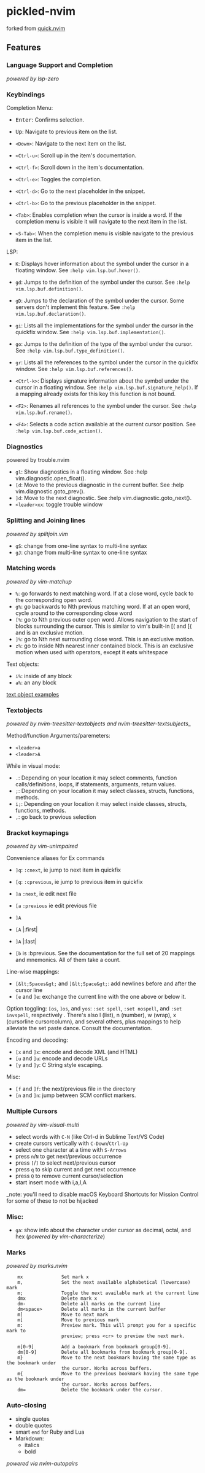 # pickled-nvim

forked from [quick.nvim](https://github.com/albingroen/quick.nvim)

## Features

### Language Support and Completion

_powered by lsp-zero_

### Keybindings

Completion Menu:

* <kbd>Enter</kbd>: Confirms selection.

* <kbd>Up</kbd>: Navigate to previous item on the list.

* `<Down>`: Navigate to the next item on the list.

* `<Ctrl-u>`: Scroll up in the item's documentation.

* `<Ctrl-f>`: Scroll down in the item's documentation.

* `<Ctrl-e>`: Toggles the completion.

* `<Ctrl-d>`: Go to the next placeholder in the snippet.

* `<Ctrl-b>`: Go to the previous placeholder in the snippet.

* `<Tab>`: Enables completion when the cursor is inside a word. If the completion menu is visible it will navigate to the next item in the list.

* `<S-Tab>`: When the completion menu is visible navigate to the previous item in the list.


LSP:

* `K`: Displays hover information about the symbol under the cursor in a floating window. See `:help vim.lsp.buf.hover()`.

* `gd`: Jumps to the definition of the symbol under the cursor. See `:help vim.lsp.buf.definition()`.

* `gD`: Jumps to the declaration of the symbol under the cursor. Some servers don't implement this feature. See `:help vim.lsp.buf.declaration()`.

* `gi`: Lists all the implementations for the symbol under the cursor in the quickfix window. See `:help vim.lsp.buf.implementation()`.

* `go`: Jumps to the definition of the type of the symbol under the cursor. See `:help vim.lsp.buf.type_definition()`.

* `gr`: Lists all the references to the symbol under the cursor in the quickfix window. See `:help vim.lsp.buf.references()`.

* `<Ctrl-k>`: Displays signature information about the symbol under the cursor in a floating window. See `:help vim.lsp.buf.signature_help()`. If a mapping already exists for this key this function is not bound.

* `<F2>`: Renames all references to the symbol under the cursor. See `:help vim.lsp.buf.rename()`.

* `<F4>`: Selects a code action available at the current cursor position. See `:help vim.lsp.buf.code_action()`.

### Diagnostics

powered by trouble.nvim

- `gl`: Show diagnostics in a floating window. See :help vim.diagnostic.open_float().
- `[d`: Move to the previous diagnostic in the current buffer. See :help vim.diagnostic.goto_prev().
- `]d`: Move to the next diagnostic. See :help vim.diagnostic.goto_next().
- `<leader>xx`: toggle trouble window


### Splitting and Joining lines

_powered by splitjoin.vim_ 

- `gS`: change from one-line syntax to multi-line syntax
- `gJ`: change from multi-line syntax to one-line syntax

### Matching words

_powered by vim-matchup_

- `%`:  go forwards to next matching word. If at a close word, cycle back to the corresponding open word.
- `g%`: go backwards to Nth previous matching word. If at an open word, cycle around to the corresponding close word
- `[%`: go to Nth previous outer open word. Allows navigation to the start of blocks surrounding the cursor. This is similar to vim's built-in [( and [{ and is an exclusive motion.
- `]%`: go to Nth next surrounding close word. This is an exclusive motion.
- `z%`: go to inside Nth nearest inner contained block. This is an exclusive motion when used with operators, except it eats whitespace

Text objects:
- `i%`: inside of any block
- `a%`: an any block

[text object examples](https://github.com/andymass/vim-matchup#line-wise-operatortext-object-combinations)

### Textobjects

_powered by nvim-treesitter-textobjects and nvim-treesitter-textsubjects__

Method/function Arguments/paremeters:

- `<leader>a`
- `<leader>A`


While in visual mode:

- `.`: Depending on your location it may select comments, function calls/definitions, loops, if statements, arguments, return values.
- `;`: Depending on your location it may select classes, structs, functions, methods.
- `i;`: Depending on your location it may select inside classes, structs, functions, methods.
- `,`: go back to previous selection


### Bracket keymapings 

_powered by vim-unimpaired_ 

Convenience aliases for Ex commands
- `]q`: `:cnext`, ie jump to next item in quickfix
- `[q`: `:cprevious`, ie jump to previous item in quickfix
- `]a` `:next`, ie edit next file 
- `[a` `:previous` ie edit previous file
- `]A`


- `[A`     |:first|
- `]A`     |:last|

- `[b` is :bprevious. See the documentation for the full set of 20 mappings and mnemonics. All of them take a count.

Line-wise mappings:
- `[&lt;Spaces&gt;` and `]&lt;Space&gt;`: add newlines before and after the cursor line
- `[e` and `]e`: exchange the current line with the one above or below it.


Option toggling:
`[os`, `]os`, and `yos`:  `:set spell`, `:set nospell`, and `:set invspell`, respectively
. There's also l (list), n (number), w (wrap), x (cursorline cursorcolumn), and several others, plus mappings to help alleviate the set paste dance. Consult the documentation.


Encoding and decoding:
- `[x` and `]x`: encode and decode XML (and HTML)
- `[u` and `]u`: encode and decode URLs
- `[y` and `]y`: C String style escaping.


Misc:
- `[f` and `]f`: the next/previous file in the directory
- `[n` and `]n`: jump between SCM conflict markers.

### Multiple Cursors

_powered by vim-visual-multi_



- select words with `C-N` (like Ctrl-d in Sublime Text/VS Code)
- create cursors vertically with `C-Down`/`Ctrl-Up`
- select one character at a time with `S-Arrows`
- press `n`/`N` to get next/previous occurrence
- press `[`/`]` to select next/previous cursor
- press `q` to skip current and get next occurrence
- press `Q` to remove current cursor/selection
- start insert mode with i,a,I,A

_note: you'll need to disable macOS Keyboard Shortcuts for Mission Control for some of these to not be hijacked

### Misc:

* `ga`: show info about the character under cursor as decimal, octal, and hex (_powered by vim-characterize_)

### Marks

_powered by marks.nvim_

```
    mx              Set mark x
    m,              Set the next available alphabetical (lowercase) mark
    m;              Toggle the next available mark at the current line
    dmx             Delete mark x
    dm-             Delete all marks on the current line
    dm<space>       Delete all marks in the current buffer
    m]              Move to next mark
    m[              Move to previous mark
    m:              Preview mark. This will prompt you for a specific mark to
                    preview; press <cr> to preview the next mark.
                    
    m[0-9]          Add a bookmark from bookmark group[0-9].
    dm[0-9]         Delete all bookmarks from bookmark group[0-9].
    m}              Move to the next bookmark having the same type as the bookmark under
                    the cursor. Works across buffers.
    m{              Move to the previous bookmark having the same type as the bookmark under
                    the cursor. Works across buffers.
    dm=             Delete the bookmark under the cursor.
```

### Auto-closing

- single quotes
- double quotes
- smart `end` for Ruby and Lua 
- Markdown:
  - italics
  - bold


_powered via nvim-autopairs_
